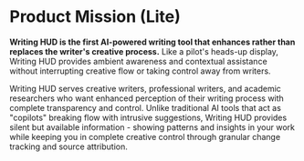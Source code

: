 # Product Mission (Lite)

**Writing HUD is the first AI-powered writing tool that enhances rather than replaces the writer's creative process.** Like a pilot's heads-up display, Writing HUD provides ambient awareness and contextual assistance without interrupting creative flow or taking control away from writers.

Writing HUD serves creative writers, professional writers, and academic researchers who want enhanced perception of their writing process with complete transparency and control. Unlike traditional AI tools that act as "copilots" breaking flow with intrusive suggestions, Writing HUD provides silent but available information - showing patterns and insights in your work while keeping you in complete creative control through granular change tracking and source attribution.